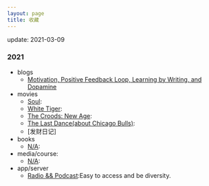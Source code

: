 ```yaml
---
layout: page
title: 收藏
---
```


update: 2021-03-09


### 2021

+ blogs
  - [Motivation, Positive Feedback Loop, Learning by Writing, and Dopamine](https://chuanwang.substack.com/p/motivation-positive-feedback-loop)
+ movies
  - [Soul]():
  - [White Tiger]():
  - [The Croods: New Age]():
  - [The Last Dance(about Chicago Bulls)]():
  - [发财日记]
+ books
  - [N/A](): 
+ media/course:
  - [N/A]():
+ app/server
  - [Radio && Podcast](https://tunein.com/):Easy to access and be diversity.
<br />
<br />
